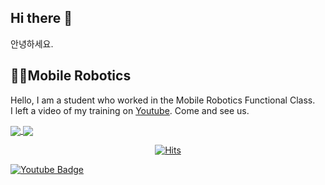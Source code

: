 ## Hi there 👋

안녕하세요.

## 🐱‍🏍Mobile Robotics

Hello, I am a student who worked in the Mobile Robotics Functional Class.<br>
I left a video of my training on [Youtube](https://www.youtube.com/channel/UCNILwGnpN6s7WAWZ8rV_pGw/featured?view_as=subscriber). Come and see us.

<a href="https://github.com/ruddms936">
  <img align="center" src="https://github-readme-stats.vercel.app/api?username=ruddms936&count_private=true&show_icons=true&theme=prussian&line_height=20" />
</a>
<a href="https://github.com/ruddms936">
  <img align="center" src="https://github-readme-stats.vercel.app/api/top-langs/?username=ruddms936&layout=compact&theme=prussian" />
</a>

<div align=center>
  
  [![Hits](https://hits.seeyoufarm.com/api/count/incr/badge.svg?url=https%3A%2F%2Fgithub.com%2Fruddms936&count_bg=%2379C83D&title_bg=%23555555&icon=&icon_color=%23E7E7E7&title=hits&edge_flat=false)](https://hits.seeyoufarm.com)
  
</div>

[![Youtube Badge](https://img.shields.io/badge/Youtube-ff0000?style=flat-square&logo=youtube&link=https://www.youtube.com/c/kyleschool)](https://www.youtube.com/channel/UCNILwGnpN6s7WAWZ8rV_pGw/videos?view_as=subscriber)






<!--
**ruddms936/ruddms936** is a ✨ _special_ ✨ repository because its `README.md` (this file) appears on your GitHub profile.

Here are some ideas to get you started:

- 🔭 I’m currently working on ...
- 🌱 I’m currently learning ...
- 👯 I’m looking to collaborate on ...
- 🤔 I’m looking for help with ...
- 💬 Ask me about ...
- 📫 How to reach me: ...
- 😄 Pronouns: ...
- ⚡ Fun fact: ...
-->
